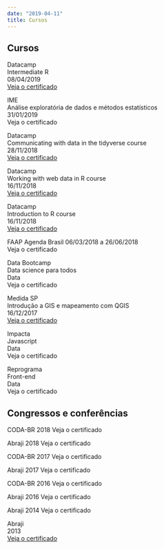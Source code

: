 ```yaml
---
date: "2019-04-11"
title: Cursos
---
```


## Cursos

Datacamp     
Intermediate R     
08/04/2019     
[Veja o certificado](/static/intermediate-r-gabriela-caesar-datacamp-4-abril-2019.pdf)

IME     
Análise exploratória de dados e métodos estatísticos     
31/01/2019     
Veja o certificado     

Datacamp     
Communicating with data in the tidyverse course     
28/11/2018    
[Veja o certificado](/static/datacamp-tidyverse-timo-srf-28nov2018.pdf)

Datacamp     
Working with web data in R course     
16/11/2018     
[Veja o certificado](/static/working-with-web-data-in-r-course-gabriela-caesar-16nov2018.pdf)

Datacamp     
Introduction to R course     
16/11/2018     
[Veja o certificado](/static/introduction-to-r-course-datacamp-gabriela-caesar-16nov2018.pdf)

FAAP
Agenda Brasil
06/03/2018 a 26/06/2018     
Veja o certificado  

Data Bootcamp     
Data science para todos     
Data     
Veja o certificado     

Medida SP    
Introdução a GIS e mapeamento com QGIS    
16/12/2017   
[Veja o certificado](/static/certificado_Intro-GIS-e-mapeamento-com-QGIS-gabriela-caesar-16-dez-2017.pdf)

Impacta     
Javascript     
Data     
Veja o certificado     

Reprograma     
Front-end     
Data     
Veja o certificado     


## Congressos e conferências

CODA-BR
2018
Veja o certificado

Abraji
2018
Veja o certificado

CODA-BR
2017
Veja o certificado

Abraji
2017
Veja o certificado

CODA-BR
2016
Veja o certificado

Abraji
2016
Veja o certificado

Abraji
2014
Veja o certificado

Abraji     
2013    
[Veja o certificado](/static/gabriela-caesar-abraji-2013.pdf)   
